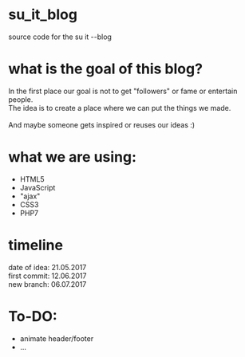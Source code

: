 # su_it_blog
source code for the su it --blog

# what is the goal of this blog?

In the first place our goal is not to get "followers" or fame or entertain people.<br>
The idea is to create a place where we can put the things we made.
<br>
<br>
And maybe someone gets inspired or reuses our ideas :)

# what we are using:
- HTML5
- JavaScript
- "ajax"
- CSS3
- PHP7

# timeline

date of idea: 21.05.2017
<br>
first commit: 12.06.2017
<br>
new branch: 06.07.2017

# To-DO:

- animate header/footer
- ...
